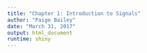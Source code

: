 ```yaml
---
title: "Chapter 1: Introduction to Signals"
author: "Paige Bailey"
date: "March 31, 2017"
output: html_document
runtime: shiny
---
```




